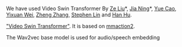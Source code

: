 
We have used Video Swin Transformer By [Ze Liu](https://github.com/zeliu98/)\*, [Jia Ning](https://github.com/hust-nj)\*, [Yue Cao](http://yue-cao.me),  [Yixuan Wei](https://github.com/weiyx16), [Zheng Zhang](https://stupidzz.github.io/), [Stephen Lin](https://scholar.google.com/citations?user=c3PYmxUAAAAJ&hl=en) and [Han Hu](https://ancientmooner.github.io/).

["Video Swin Transformer"](https://arxiv.org/abs/2106.13230). It is based on [mmaction2](https://github.com/open-mmlab/mmaction2).

The Wav2vec base model is used for audio/speech embedding


